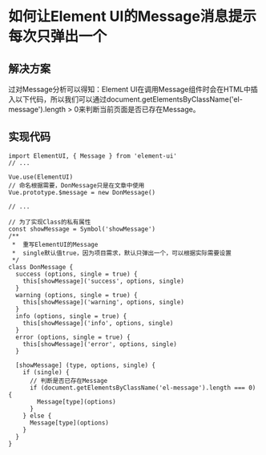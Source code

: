 # 如何让Element UI的Message消息提示每次只弹出一个

## 解决方案

过对Message分析可以得知：Element UI在调用Message组件时会在HTML中插入以下代码，所以我们可以通过document.getElementsByClassName('el-message').length > 0来判断当前页面是否已存在Message。

## 实现代码

``` code
import ElementUI, { Message } from 'element-ui'
// ... 

Vue.use(ElementUI)
// 命名根据需要，DonMessage只是在文章中使用
Vue.prototype.$message = new DonMessage()

// ...

// 为了实现Class的私有属性
const showMessage = Symbol('showMessage')
/** 
 *  重写ElementUI的Message
 *  single默认值true，因为项目需求，默认只弹出一个，可以根据实际需要设置
 */
class DonMessage {
  success (options, single = true) {
    this[showMessage]('success', options, single)
  }
  warning (options, single = true) {
    this[showMessage]('warning', options, single)
  }
  info (options, single = true) {
    this[showMessage]('info', options, single)
  }
  error (options, single = true) {
    this[showMessage]('error', options, single)
  }

  [showMessage] (type, options, single) {
    if (single) {
      // 判断是否已存在Message
      if (document.getElementsByClassName('el-message').length === 0) {
        Message[type](options)
      }
    } else {
      Message[type](options)
    }
  }
}
```
